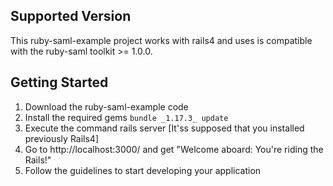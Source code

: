 Supported Version
-----------------

This ruby-saml-example project works with rails4 and uses is compatible with the ruby-saml toolkit >= 1.0.0.

Getting Started
---------------

1. Download the ruby-saml-example code
2. Install the required gems `bundle _1.17.3_ update`
3. Execute the command rails server      [It'ss supposed that you installed previously Rails4]
4. Go to http://localhost:3000/ and get "Welcome aboard: You're riding the Rails!"
5. Follow the guidelines to start developing your application

